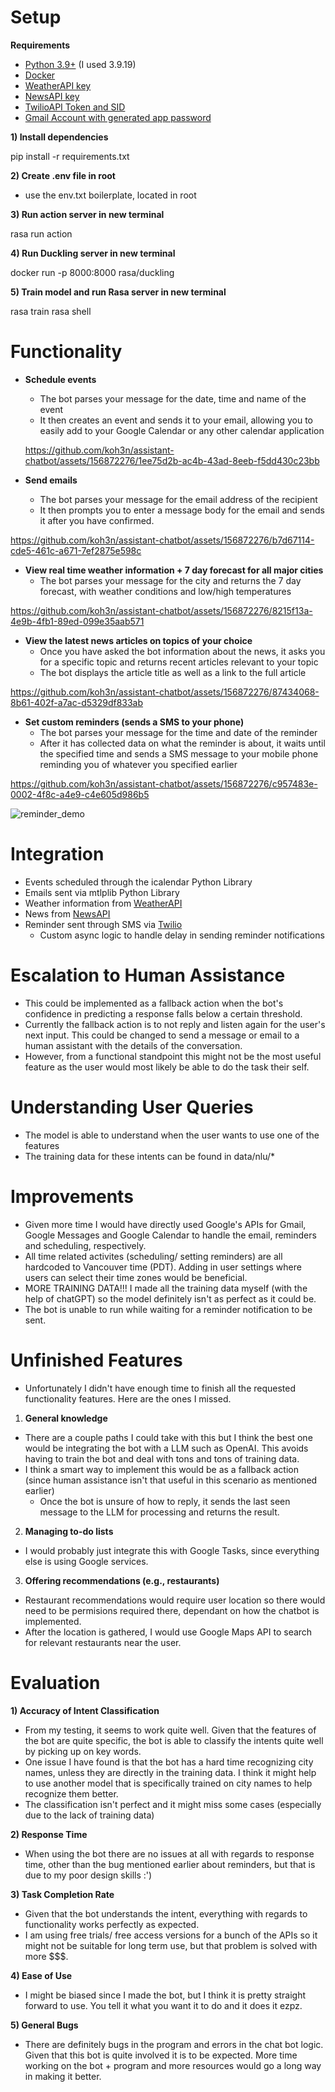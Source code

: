 # Setup
**Requirements**
- [Python 3.9+](https://www.python.org/downloads/) (I used 3.9.19)
- [Docker](https://www.docker.com/)
- [WeatherAPI key](https://www.weatherapi.com/)
- [NewsAPI key](https://newsapi.org/)
- [TwilioAPI Token and SID](https://www.twilio.com/en-us)
- [Gmail Account with generated app password](https://myaccount.google.com/u/1/apppasswords)
  
**1) Install dependencies**

pip install -r requirements.txt

**2) Create .env file in root**

- use the env.txt boilerplate, located in root 

**3) Run action server in new terminal**

rasa run action

**4) Run Duckling server in new terminal**

docker run -p 8000:8000 rasa/duckling

**5) Train model and run Rasa server in new terminal**

rasa train
rasa shell

# Functionality
- **Schedule events**
  - The bot parses your message for the date, time and name of the event
  - It then creates an event and sends it to your email, allowing you to easily add to your Google Calendar or any other calendar application
    
  https://github.com/koh3n/assistant-chatbot/assets/156872276/1ee75d2b-ac4b-43ad-8eeb-f5dd430c23bb

- **Send emails**
  - The bot parses your message for the email address of the recipient
  - It then prompts you to enter a message body for the email and sends it after you have confirmed.
 
https://github.com/koh3n/assistant-chatbot/assets/156872276/b7d67114-cde5-461c-a671-7ef2875e598c

- **View real time weather information + 7 day forecast for all major cities**
  - The bot parses your message for the city and returns the 7 day forecast, with weather conditions and low/high temperatures
 
https://github.com/koh3n/assistant-chatbot/assets/156872276/8215f13a-4e9b-4fb1-89ed-099e35aab571

- **View the latest news articles on topics of your choice**
  - Once you have asked the bot information about the news, it asks you for a specific topic and returns recent articles relevant to your topic
  - The bot displays the article title as well as a link to the full article
 
https://github.com/koh3n/assistant-chatbot/assets/156872276/87434068-8b61-402f-a7ac-d5329df833ab

- **Set custom reminders (sends a SMS to your phone)**
  - The bot parses your message for the time and date of the reminder
  - After it has collected data on what the reminder is about, it waits until the specified time and sends a SMS message to your mobile phone reminding you of whatever you specified earlier

https://github.com/koh3n/assistant-chatbot/assets/156872276/c957483e-0002-4f8c-a4e9-c4e605d986b5

![reminder_demo](https://github.com/koh3n/assistant-chatbot/assets/156872276/8f8623b2-fa22-418d-bbe0-e14c3c9afa12)


# Integration
- Events scheduled through the icalendar Python Library
- Emails sent via mtlplib Python Library
- Weather information from [WeatherAPI](https://www.weatherapi.com/)
- News from [NewsAPI](https://newsapi.org/)
- Reminder sent through SMS via [Twilio](https://www.twilio.com/en-us)
  - Custom async logic to handle delay in sending reminder notifications

# Escalation to Human Assistance
- This could be implemented as a fallback action when the bot's confidence in predicting a response falls below a certain threshold.
- Currently the fallback action is to not reply and listen again for the user's next input. This could be changed to send a message or email to a human assistant with the details of the conversation.
- However, from a functional standpoint this might not be the most useful feature as the user would most likely be able to do the task their self.
  
# Understanding User Queries
- The model is able to understand when the user wants to use one of the features
- The training data for these intents can be found in data/nlu/*
  
# Improvements
- Given more time I would have directly used Google's APIs for Gmail, Google Messages and Google Calendar to handle the email, reminders and scheduling, respectively. 
- All time related activites (scheduling/ setting reminders) are all hardcoded to Vancouver time (PDT). Adding in user settings where users can select their time zones would be beneficial.
- MORE TRAINING DATA!!! I made all the training data myself (with the help of chatGPT) so the model definitely isn't as perfect as it could be.
- The bot is unable to run while waiting for a reminder notification to be sent.

# Unfinished Features
- Unfortunately I didn't have enough time to finish all the requested functionality features. Here are the ones I missed.
1) **General knowledge**
  - There are a couple paths I could take with this but I think the best one would be integrating the bot with a LLM such as OpenAI. This avoids having to train the bot and deal with tons and tons of training data.
  - I think a smart way to implement this would be as a fallback action (since human assistance isn't that useful in this scenario as mentioned earlier)
    - Once the bot is unsure of how to reply, it sends the last seen message to the LLM for processing and returns the result.
      
2) **Managing to-do lists**
  - I would probably just integrate this with Google Tasks, since everything else is using Google services.
    
3) **Offering recommendations (e.g., restaurants)**
  - Restaurant recommendations would require user location so there would need to be permisions required there, dependant on how the chatbot is implemented.
  - After the location is gathered, I would use Google Maps API to search for relevant restaurants near the user.

# Evaluation

**1) Accuracy of Intent Classification**
  - From my testing, it seems to work quite well. Given that the features of the bot are quite specific, the bot is able to classify the intents quite well by picking up on key words.
  - One issue I have found is that the bot has a hard time recognizing city names, unless they are directly in the training data. I think it might help to use another model that is specifically trained on city names to help recognize them better.
  - The classification isn't perfect and it might miss some cases (especially due to the lack of training data) 

**2) Response Time**
  - When using the bot there are no issues at all with regards to response time, other than the bug mentioned earlier about reminders, but that is due to my poor design skills :')

**3) Task Completion Rate**
  - Given that the bot understands the intent, everything with regards to functionality works perfectly as expected.
  - I am using free trials/ free access versions for a bunch of the APIs so it might not be suitable for long term use, but that problem is solved with more $$$.
    
**4) Ease of Use**
  - I might be biased since I made the bot, but I think it is pretty straight forward to use. You tell it what you want it to do and it does it ezpz.

**5) General Bugs**
  - There are definitely bugs in the program and errors in the chat bot logic. Given that this bot is quite involved it is to be expected. More time working on the bot + program and more resources would go a long way in making it better.
